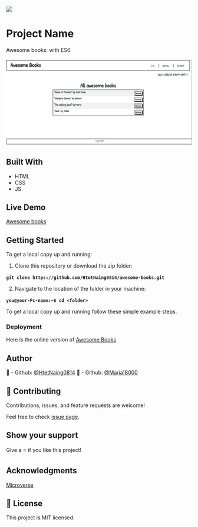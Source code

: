 ![](https://img.shields.io/badge/Microverse-blueviolet)
# Project Name
Awesome books: with ES6

![screenshot](screenshot.png)
## Built With
- HTML
- CSS
- JS
## Live Demo

[Awesome books](https://maria18000.github.io/Awesome-books--with-ES6/)

## Getting Started

To get a local copy up and running:

1. Clone this repository or download the zip folder:

**``git clone https://github.com/HtetNaing0814/awesome-books.git``**

2. Navigate to the location of the folder in your machine:

**``you@your-Pc-name:~$ cd <folder>``**

To get a local copy up and running follow these simple example steps.

### Deployment

Here is the online version of [Awesome Books](https://htetnaing0814.github.io/awesome-books/)

## Author
👤 - Github: [@HtetNaing0814](https://github.com/HtetNaing0814)
👤 - Github: [@Maria18000](https://github.com/Maria18000)

## 🤝 Contributing
Contributions, issues, and feature requests are welcome!

Feel free to check [issue page](https://github.com/HtetNaing0814/awesome-books/issues).

## Show your support
Give a ⭐️ if you like this project!

## Acknowledgments
[Microverse](https://bit.ly/MicroverseTN)

## 📝 License
This project is MIT licensed.